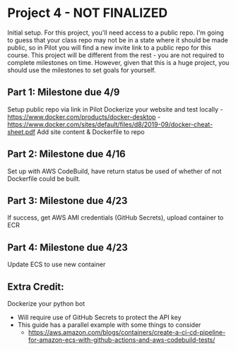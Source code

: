 # Project 4 - NOT FINALIZED

Initial setup.  For this project, you'll need access to a public repo.  I'm going to guess that your class repo may not be in a state where it should be made public, so in Pilot you will find a new invite link to a public repo for this course.  This project will be different from the rest - you are not required to complete milestones on time.  However, given that this is a huge project, you should use the milestones to set goals for yourself.

## Part 1:  Milestone due 4/9
Setup public repo via link in Pilot
Dockerize your website and test locally
    - https://www.docker.com/products/docker-desktop
    - https://www.docker.com/sites/default/files/d8/2019-09/docker-cheat-sheet.pdf
Add site content & Dockerfile to repo

## Part 2: Milestone due 4/16
Set up with AWS CodeBuild, have return status be used of whether of not Dockerfile could be built.

## Part 3: Milestone due 4/23
If success, get AWS AMI credentials (GitHub Secrets), upload container to ECR

## Part 4: Milestone due 4/23
Update ECS to use new container


## Extra Credit:
Dockerize your python bot
- Will require use of GitHub Secrets to protect the API key
- This guide has a parallel example with some things to consider
    - https://aws.amazon.com/blogs/containers/create-a-ci-cd-pipeline-for-amazon-ecs-with-github-actions-and-aws-codebuild-tests/
